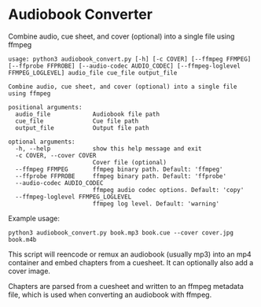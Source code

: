# Audiobook Converter
Combine audio, cue sheet, and cover (optional) into a single file using ffmpeg

```
usage: python3 audiobook_convert.py [-h] [-c COVER] [--ffmpeg FFMPEG] [--ffprobe FFPROBE] [--audio-codec AUDIO_CODEC] [--ffmpeg-loglevel FFMPEG_LOGLEVEL] audio_file cue_file output_file

Combine audio, cue sheet, and cover (optional) into a single file using ffmpeg

positional arguments:
  audio_file            Audiobook file path
  cue_file              Cue file path
  output_file           Output file path

optional arguments:
  -h, --help            show this help message and exit
  -c COVER, --cover COVER
                        Cover file (optional)
  --ffmpeg FFMPEG       ffmpeg binary path. Default: 'ffmpeg'
  --ffprobe FFPROBE     ffmpeg binary path. Default: 'ffprobe'
  --audio-codec AUDIO_CODEC
                        ffmpeg audio codec options. Default: 'copy'
  --ffmpeg-loglevel FFMPEG_LOGLEVEL
                        ffmpeg log level. Default: 'warning'
```

Example usage:
```
python3 audiobook_convert.py book.mp3 book.cue --cover cover.jpg book.m4b
```


This script will reencode or remux an audiobook (usually mp3) into an mp4 container and embed chapters from a cuesheet. It can optionally also add a cover image.

Chapters are parsed from a cuesheet and written to an ffmpeg metadata file, which is used when converting an audiobook with ffmpeg. 
